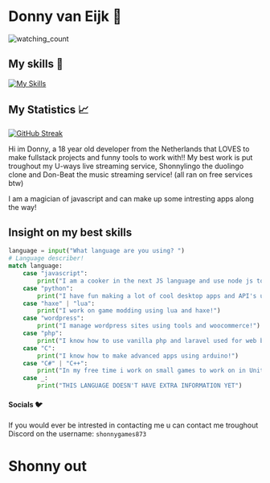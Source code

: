 # Donny van Eijk 🚀

<img src="https://komarev.com/ghpvc/?username=DonnyvanEijk&color=brightgreen" alt="watching_count" />

## My skills 🫡
[![My Skills](https://skillicons.dev/icons?i=js,html,css,react,next,laravel,figma,discord,discordjs,nodejs,dotnet,cs,c,cpp,haxe,python,java,ts,php,mysql,wordpress,pycharm,phpstorm,github)](https://skillicons.dev)

## My Statistics 📈
[![GitHub Streak](https://streak-stats.demolab.com?user=DonnyvanEijk&theme=monokai&hide_border=false)](https://git.io/streak-stats) 

Hi im Donny, a 18 year old developer from the Netherlands that LOVES to make fullstack projects and funny tools to work with!!
My best work is put troughout my U-ways live streaming service, Shonnylingo the duolingo clone and Don-Beat the music streaming service! (all ran on free services btw)

I am a magician of javascript and can make up some intresting apps along the way!

## Insight on my best skills

```python
language = input("What language are you using? ")
# Language describer!
match language:
    case "javascript":
        print("I am a cooker in the next JS language and use node js to make a lot of other fun projects!")
    case "python":
        print("I have fun making a lot of cool desktop apps and API's using python!")
    case "haxe" | "lua":
        print("I work on game modding using lua and haxe!")
    case "wordpress":
        print("I manage wordpress sites using tools and woocommerce!")
    case "php":
        print("I know how to use vanilla php and laravel used for web based applications and web-api's")
    case "C":
        print("I know how to make advanced apps using arduino!")
    case "C#" | "C++":
        print("In my free time i work on small games to work on in Unity as a example to practice my game developing!")
    case _: 
        print("THIS LANGUAGE DOESN'T HAVE EXTRA INFORMATION YET")
```

#### Socials 🐦

If you would ever be intrested in contacting me u can contact me troughout Discord on the username: ```shonnygames873```

# Shonny out

